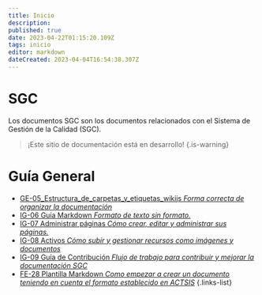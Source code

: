 ```yaml
---
title: Inicio
description: 
published: true
date: 2023-04-22T01:15:20.109Z
tags: inicio
editor: markdown
dateCreated: 2023-04-04T16:54:38.307Z
---
```


# SGC

Los documentos SGC son los documentos relacionados con el Sistema de Gestión de la Calidad (SGC). 

> ¡Este sitio de documentación está en desarrollo!
{.is-warning}

# Guía General

- [GE-05_Estructura_de_carpetas_y_etiquetas_wikijs *Forma correcta de organizar la documentación*](/control_y_mejora/guías/GE-05_Estructura_de_carpetas_y_etiquetas_wikijs)
- [IG-06 Guía Markdown *Formato de texto sin formato.*](/control_y_mejora/guías/GE-06_markdown)
- [IG-07 Administrar páginas *Cómo crear, editar y administrar sus páginas.*](control_y_mejora/guías/GE-07_Páginas)
- [IG-08 Activos *Cómo subir y gestionar recursos como imágenes y documentos*](control_y_mejora/guías/GE-08_Activos)
- [IG-09 Guía de Contribución *Flujo de trabajo para contribuir y mejorar la documentación SGC*](control_y_mejora/guías/GE-09_Guía_de_Contribución)
- [FE-28 Plantilla Markdown *Como empezar a crear un documento teniendo en cuenta el formato establecido en ACTSIS*](control_y_mejora/guías/FE-28_Plantilla_Markdown)
{.links-list}
